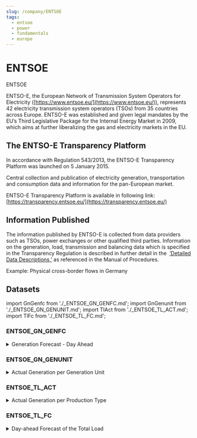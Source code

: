 ```yaml
---
slug: /company/ENTSOE
tags:
  - entsoe
  - power
  - fundamentals
  - europe
---
```

ENTSOE
=========

ENTSOE  

ENTSO-E, the European Network of Transmission System Operators for Electricity ([https://www.entsoe.eu/](https://www.entsoe.eu/)), represents 42 electricity transmission system operators (TSOs) from 35 countries across Europe. ENTSO-E was established and given legal mandates by the EU’s Third Legislative Package for the Internal Energy Market in 2009, which aims at further liberalizing the gas and electricity markets in the EU.

## The ENTSO-E Transparency Platform

In accordance with Regulation 543/2013, the ENTSO-E Transparency Platform was launched on 5 January 2015.

Central collection and publication of electricity generation, transportation and consumption data and information for the pan-European market.

ENTSO-E Transparency Platform is available in following link: [https://transparency.entsoe.eu/](https://transparency.entsoe.eu/)

## Information Published

The information published by ENTSO-E is collected from data providers such as TSOs, power exchanges or other qualified third parties. Information on the generation, load, transmission and balancing data which is specified in the Transparency Regulation is described in further detail in the  [‘Detailed Data Descriptions,’](https://www.entsoe.eu/fileadmin/user_upload/_library/resources/Transparency/02_MoP%20Ref02%20-%20DDD_V2R5.pdf) as referenced in the Manual of Procedures.

Example: Physical cross-border flows in Germany

## Datasets
import GnGenfc from './_ENTSOE_GN_GENFC.md';
import GnGenunit from './_ENTSOE_GN_GENUNIT.md';
import TlAct from './_ENTSOE_TL_ACT.md';
import TlFc from './_ENTSOE_TL_FC.md';

### ENTSOE_GN_GENFC
<details>
<summary>Generation Forecast - Day Ahead</summary>
<GnGenfc />
</details>

### ENTSOE_GN_GENUNIT
<details>
<summary>Actual Generation per Generation Unit</summary>
<GnGenunit />
</details>

### ENTSOE_TL_ACT
<details>
<summary>Actual Generation per Production Type</summary>
<TlAct />
</details>

### ENTSOE_TL_FC
<details>
<summary>Day-ahead Forecast of the Total Load</summary>
<TlFc />
</details>

